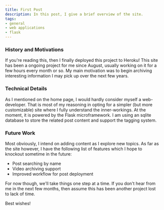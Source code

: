 ```yaml
---
title: First Post
description: In this post, I give a brief overview of the site.
tags:
- general
- web applications
- flask
---
```


### History and Motivations
If you're reading this, then I finally deployed this project to Heroku! This
site has been a ongoing project for me since August, usually working on it for
a few hours every month or so. My main motivation was to begin archiving
interesting information I may pick up over the next few years.

### Technical Details
As I mentioned on the home page, I would hardly consider myself a 
web-developer. That is most of my reasoning in opting for a simpler (but
more customizable) site where I fully understand the inner-workings. At
the moment, it is powered by the Flask microframework. I am using an
sqlite database to store the related post content and support the tagging
system.

### Future Work
Most obviously, I intend on adding content as I explore new topics. As far
as the site however, I have the following list of features which I hope to
knockout sometime in the future:
- Post searching by name
- Video archiving support
- Improved workflow for post deployment

For now though, we'll take things one step at a time. If you don't hear
from me in the next few months, then assume this has been another
project lost to lack of time.

Best wishes!